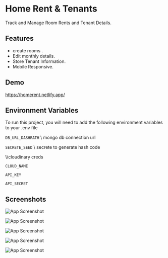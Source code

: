 
# Home Rent & Tenants
Track and Manage Room Rents  and Tenant Details.


## Features

- create rooms .
- Edit monthly details.
- Store Tenant Information.
- Mobile Responsive.


## Demo
https://homerent.netlify.app/


## Environment Variables

To run this project, you will need to add the following environment variables to your .env file

`DB_URL_DASHRATH`  \\ mongo db connection url

`SECRETE_SEED`    \\ secrete to generate hash code

\\\cloudinary creds

`CLOUD_NAME`

`API_KEY`

`API_SECRET`



## Screenshots

![App Screenshot](https://res.cloudinary.com/dxsbiobeg/image/upload/v1693537975/screen%20shots/Screenshot_73_m9rly5.png)

![App Screenshot](https://res.cloudinary.com/dxsbiobeg/image/upload/v1693537975/screen%20shots/Screenshot_74_rpgk6w.png)

![App Screenshot](https://res.cloudinary.com/dxsbiobeg/image/upload/v1693537976/screen%20shots/Screenshot_75_pd4b2z.png)

![App Screenshot](https://res.cloudinary.com/dxsbiobeg/image/upload/v1693537942/screen%20shots/Screenshot_77_zj3mxa.png)

![App Screenshot](https://res.cloudinary.com/dxsbiobeg/image/upload/v1693537976/screen%20shots/Screenshot_76_srhqof.png)

